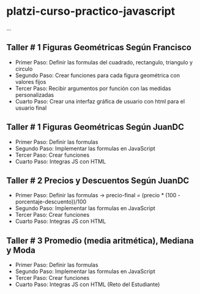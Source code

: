 # platzi-curso-practico-javascript

...

## Taller # 1 Figuras Geométricas Según Francisco 

- Primer Paso: Definir las formulas del cuadrado, rectangulo, triangulo y circulo
- Segundo Paso: Crear funciones para cada figura geométrica con valores fijos
- Tercer Paso: Recibir argumentos por función con las medidas personalizadas
- Cuarto Paso: Crear una interfaz gráfica de usuario con html para el usuario final

## Taller # 1 Figuras Geométricas Según JuanDC

- Primer Paso: Definir las formulas
- Segundo Paso: Implementar las formulas en JavaScript
- Tercer Paso: Crear funciones
- Cuarto Paso: Integras JS con HTML

## Taller # 2 Precios y Descuentos Según JuanDC

- Primer Paso: Definir las formulas -> precio-final = (precio * (100 - porcentaje-descuento))/100
- Segundo Paso: Implementar las formulas en JavaScript
- Tercer Paso: Crear funciones
- Cuarto Paso: Integras JS con HTML

## Taller # 3 Promedio (media aritmética), Mediana y Moda

- Primer Paso: Definir las formulas 
- Segundo Paso: Implementar las formulas en JavaScript
- Tercer Paso: Crear funciones
- Cuarto Paso: Integras JS con HTML (Reto del Estudiante)

